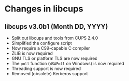 Changes in libcups
==================

libcups v3.0b1 (Month DD, YYYY)
-------------------------------

- Split out libcups and tools from CUPS 2.4.0
- Simplified the configure script
- Now require a C99-capable C compiler
- ZLIB is now required
- GNU TLS or platform TLS are now required
- The `poll` function (`WSAPoll` on Windows) is now required
- Threading support is now required
- Removed (obsolete) Kerberos support
